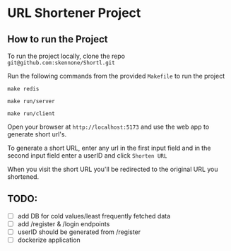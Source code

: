 # URL Shortener Project

## How to run the Project
To run the project locally, clone the repo
`git@github.com:skennone/Shortl.git`

Run the following commands from the provided `Makefile` to run the project

`make redis`

`make run/server`

`make run/client`

Open your browser at `http://localhost:5173` and use the web app to generate short url's.

To generate a short URL, enter any url in the first input field and in the second input field
enter a userID and click `Shorten URL`

When you visit the short URL you'll be redirected to the original URL you shortened.

## TODO:

- [ ] add DB for cold values/least frequently fetched data
- [ ] add /register & /login endpoints
- [ ] userID should be generated from /register
- [ ] dockerize application
